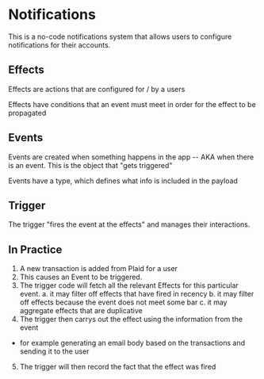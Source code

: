 # Notifications

This is a no-code notifications system that allows users to configure notifications for their accounts.

## Effects

Effects are actions that are configured for / by a users 

Effects have conditions that an event must meet in order for the effect to be propagated

## Events

Events are created when something happens in the app -- AKA when there is an event. This is the object
that "gets triggered"

Events have a type, which defines what info is included in the payload 

## Trigger

The trigger "fires the event at the effects" and manages their interactions.


## In Practice

1. A new transaction is added from Plaid for a user
2. This causes an Event to be triggered. 
3. The trigger code will fetch all the relevant Effects for this particular event. 
 a. it may filter off effects that have fired in recency 
 b. it may filter off effects because the event does not meet some bar
 c. it may aggregate effects that are duplicative 
4. The trigger then carrys out the effect using the information from the event
 - for example generating an email body based on the transactions and sending it to the user
5. The trigger will then record the fact that the effect was fired


